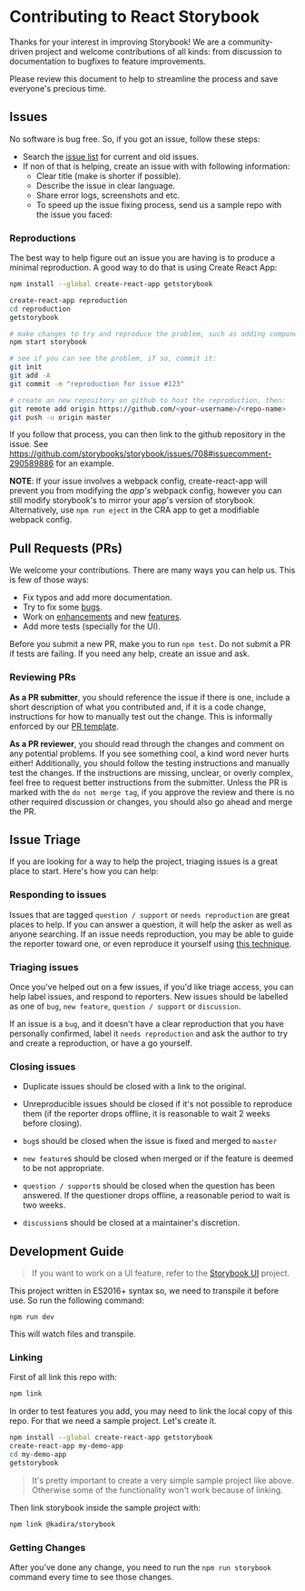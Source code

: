 # Contributing to React Storybook

Thanks for your interest in improving Storybook! We are a community-driven project and welcome contributions of all kinds: from discussion to documentation to bugfixes to feature improvements.

Please review this document to help to streamline the process and save everyone's precious time.

## Issues

No software is bug free. So, if you got an issue, follow these steps:

* Search the [issue list](https://github.com/storybooks/storybook/issues?utf8=%E2%9C%93&q=) for current and old issues.
* If non of that is helping, create an issue with with following information:
  * Clear title (make is shorter if possible).
  * Describe the issue in clear language.
  * Share error logs, screenshots and etc.
  * To speed up the issue fixing process, send us a sample repo with the issue you faced:

### Reproductions

The best way to help figure out an issue you are having is to produce a minimal reproduction. A good way to do that is using Create React App:

```bash
npm install --global create-react-app getstorybook

create-react-app reproduction
cd reproduction
getstorybook

# make changes to try and reproduce the problem, such as adding components + stories
npm start storybook

# see if you can see the problem, if so, commit it:
git init
git add -A
git commit -m "reproduction for issue #123"

# create an new repository on github to host the reproduction, then:
git remote add origin https://github.com/<your-username>/<repo-name>
git push -u origin master
```

If you follow that process, you can then link to the github repository in the issue. See https://github.com/storybooks/storybook/issues/708#issuecomment-290589886 for an example.

**NOTE**: If your issue involves a webpack config, create-react-app will prevent you from modifying the *app's* webpack config, however you can still modify storybook's to mirror your app's version of storybook. Alternatively, use `npm run eject` in the CRA app to get a modifiable webpack config.

## Pull Requests (PRs)

We welcome your contributions. There are many ways you can help us. This is few of those ways:

* Fix typos and add more documentation.
* Try to fix some [bugs](https://github.com/storybooks/storybook/labels/bug).
* Work on [enhancements](https://github.com/storybooks/storybook/issues?q=is%3Aissue+is%3Aopen+label%3Aenhancement) and new [features](https://github.com/storybooks/storybook/issues?q=is%3Aissue+is%3Aopen+label%3Afeature).
* Add more tests (specially for the UI).

Before you submit a new PR, make you to run `npm test`. Do not submit a PR if tests are failing. If you need any help, create an issue and ask.

### Reviewing PRs

**As a PR submitter**, you should reference the issue if there is one, include a short description of what you contributed and, if it is a code change, instructions for how to manually test out the change. This is informally enforced by our [PR template](https://github.com/storybooks/storybook/blob/master/.github/PULL_REQUEST_TEMPLATE.md).

**As a PR reviewer**, you should read through the changes and comment on any potential problems. If you see something cool, a kind word never hurts either! Additionally, you should follow the testing instructions and manually test the changes. If the instructions are missing, unclear, or overly complex, feel free to request better instructions from the submitter. Unless the PR is marked with the `do not merge tag`, if you approve the review and there is no other required discussion or changes, you should also go ahead and merge the PR.

## Issue Triage

If you are looking for a way to help the project, triaging issues is a great place to start. Here's how you can help:

### Responding to issues

Issues that are tagged `question / support` or `needs reproduction` are great places to help. If you can answer a question, it will help the asker as well as anyone searching. If an issue needs reproduction, you may be able to guide the reporter toward one, or even reproduce it yourself using [this technique](https://github.com/storybooks/storybook/blob/master/CONTRIBUTING.md#reproductions).

### Triaging issues

Once you've helped out on a few issues, if you'd like triage access, you can help label issues, and respond to reporters. New issues should be labelled as one of `bug`, `new feature`, `question / support` or `discussion`.

If an issue is a `bug`, and it doesn't have a clear reproduction that you have personally confirmed, label it `needs reproduction` and ask the author to try and create a reproduction, or have a go yourself.

### Closing issues

- Duplicate issues should be closed with a link to the original.

- Unreproducible issues should be closed if it's not possible to reproduce them (if the reporter drops offline, it is reasonable to wait 2 weeks before closing).

- `bug`s should be closed when the issue is fixed and merged to `master`

- `new feature`s should be closed when merged or if the feature is deemed to be not appropriate.

- `question / support`s should be closed when the question has been answered. If the questioner drops offline, a reasonable period to wait is two weeks.

- `discussion`s should be closed at a maintainer's discretion.


## Development Guide

> If you want to work on a UI feature, refer to the [Storybook UI](https://github.com/storybooks/storybook/tree/master/packages/storybook-ui) project.

This project written in ES2016+ syntax so, we need to transpile it before use.
So run the following command:

```
npm run dev
```

This will watch files and transpile.

### Linking

First of all link this repo with:

```sh
npm link
```

In order to test features you add, you may need to link the local copy of this repo.
For that we need a sample project. Let's create it.

```sh
npm install --global create-react-app getstorybook
create-react-app my-demo-app
cd my-demo-app
getstorybook
```

> It's pretty important to create a very simple sample project like above.
> Otherwise some of the functionality won't work because of linking.

Then link storybook inside the sample project with:

```sh
npm link @kadira/storybook
```

### Getting Changes

After you've done any change, you need to run the `npm run storybook` command every time to see those changes.
